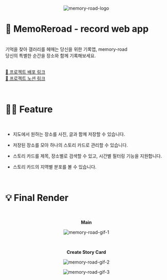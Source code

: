 <br/>

<p align="center">
 <img src="https://user-images.githubusercontent.com/80025242/154692209-401083a5-c832-4b5d-8945-e5abb380e6a7.png" alt="memory-road-logo" />
</p>


📍 MemoReroad - record web app
=============================
<br/>
기억을 찾아 갤러리를 헤매는 당신을 위한 기록앱, memory-road
<br/>
당신의 특별한 순간을 장소와 함께 기록해보세요.
<br/>
<br/>

[📎 프로젝트 배포 링크](https://memory-road.net/)
<br>
[📎 프로젝트 노션 링크](https://codestates.notion.site/11-MOCO-Memory-Road-7344cf346f26456bac0ac6f93b0cbc41)

<br>

✍🏻 Feature
=============
<br/>

 - 지도에서 원하는 장소를 사진, 글과 함께 저장할 수 있습니다.
 
 - 저장된 장소를 모아 하나의 스토리 카드로 관리할 수 있습니다.

 - 스토리 카드를 제목, 장소별로 검색할 수 있고, 시간별 필터링 기능을 지원합니다.
 
 - 스토리 카드의 지역별 분포를 볼 수 있습니다.

<br>

💡 Final Render
===============

<br/>
<p align="center"><b>Main</b></p>
<p align="center"><img src="https://user-images.githubusercontent.com/80025242/154796476-9a80167b-932c-4122-83f3-b0cf63d7990b.gif" alt="memory-road-gif-1"/></p>

<br/>
<p align="center"><b>Create Story Card</b></p>
<p align="center"><img src="https://user-images.githubusercontent.com/80025242/154796991-f11f0825-7041-4cb8-923d-3226d1bebc08.gif" alt="memory-road-gif-2"/></p>
<p align="center"><img src="https://user-images.githubusercontent.com/80025242/154797241-47bd2ae2-3c1e-4417-9e7c-ffd1d1132e41.gif" alt="memory-road-gif-3"/></p>


